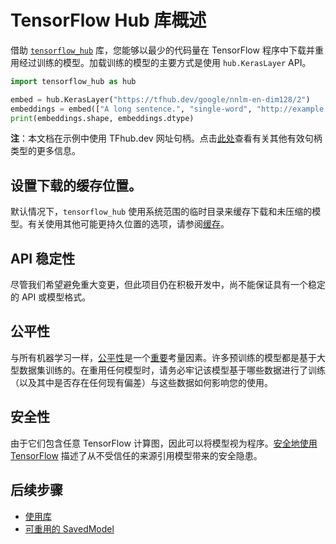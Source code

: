 # TensorFlow Hub 库概述

借助 [`tensorflow_hub`](https://github.com/tensorflow/hub) 库，您能够以最少的代码量在 TensorFlow 程序中下载并重用经过训练的模型。加载训练的模型的主要方式是使用 `hub.KerasLayer` API。

```python
import tensorflow_hub as hub

embed = hub.KerasLayer("https://tfhub.dev/google/nnlm-en-dim128/2")
embeddings = embed(["A long sentence.", "single-word", "http://example.com"])
print(embeddings.shape, embeddings.dtype)
```

**注**：本文档在示例中使用 TFhub.dev 网址句柄。点击[此处](tf2_saved_model.md#model_handles)查看有关其他有效句柄类型的更多信息。

## 设置下载的缓存位置。

默认情况下，`tensorflow_hub` 使用系统范围的临时目录来缓存下载和未压缩的模型。有关使用其他可能更持久位置的选项，请参阅[缓存](caching.md)。

## API 稳定性

尽管我们希望避免重大变更，但此项目仍在积极开发中，尚不能保证具有一个稳定的 API 或模型格式。

## 公平性

与所有机器学习一样，[公平性](http://ml-fairness.com)是一个[重要](https://research.googleblog.com/2016/10/equality-of-opportunity-in-machine.html)考量因素。许多预训练的模型都是基于大型数据集训练的。在重用任何模型时，请务必牢记该模型基于哪些数据进行了训练（以及其中是否存在任何现有偏差）与这些数据如何影响您的使用。

## 安全性

由于它们包含任意 TensorFlow 计算图，因此可以将模型视为程序。[安全地使用 TensorFlow](https://github.com/tensorflow/tensorflow/blob/master/SECURITY.md) 描述了从不受信任的来源引用模型带来的安全隐患。

## 后续步骤

- [使用库](tf2_saved_model.md)
- [可重用的 SavedModel](reusable_saved_models.md)
